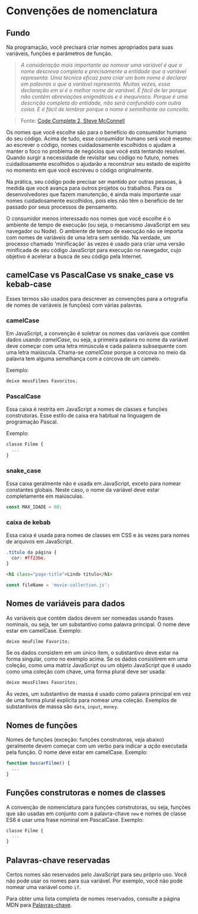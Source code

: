 # Convenções de nomenclatura

## Fundo

Na programação, você precisará criar nomes apropriados para suas variáveis, funções e parâmetros de função.

> _A consideração mais importante ao nomear uma variável é que o nome descreva completa e precisamente a entidade que a variável representa. Uma técnica eficaz para criar um bom nome é declarar em palavras o que a variável representa. Muitas vezes, essa declaração em si é o melhor nome de variável. É fácil de ler porque não contém abreviações enigmáticas e é inequívoco. Porque é uma descrição completa do
entidade, não será confundido com outra coisa. E é fácil de lembrar porque o nome é semelhante ao conceito._

> Fonte: [Code Complete 2, Steve McConnell](https://www.amazon.de/Code-Complete-Practical-Construction-Costruction/dp/0735619670)

Os nomes que você escolhe são para o benefício do consumidor humano do seu código. Acima de tudo, esse consumidor humano será você mesmo: ao escrever o código, nomes cuidadosamente escolhidos o ajudam a manter o foco no problema de negócios que você está tentando resolver. Quando surgir a necessidade de revisitar seu código no futuro, nomes cuidadosamente escolhidos o ajudarão a reconstruir seu estado de espírito no momento em que você escreveu o código originalmente.

Na prática, seu código pode precisar ser mantido por outras pessoas, à medida que você avança para outros projetos ou trabalhos. Para os desenvolvedores que fazem manutenção, é ainda mais importante usar nomes cuidadosamente escolhidos, pois eles não têm o benefício de ter passado por seus processos de pensamento.

O consumidor menos interessado nos nomes que você escolhe é o ambiente de tempo de execução (ou seja, o mecanismo JavaScript em seu navegador ou Node). O ambiente de tempo de execução não se importa com nomes de variáveis de uma letra sem sentido. Na verdade, um processo chamado 'minificação' às vezes é usado para criar uma versão minificada de seu código JavaScript para execução no navegador, cujo objetivo é acelerar a busca de seu código pela Internet.

## camelCase vs PascalCase vs snake_case vs kebab-case

Esses termos são usados para descrever as convenções para a ortografia de nomes de variáveis (e funções) com várias palavras.

### camelCase

Em JavaScript, a convenção é soletrar os nomes das variáveis que contêm dados usando _camelCase_, ou seja, a primeira palavra no nome da variável deve começar com uma letra minúscula e cada palavra subsequente com uma letra maiúscula. Chama-se _camelCase_ porque a corcova no meio da palavra tem alguma semelhança com a corcova de um camelo.

Exemplo:

``` js
deixe meusFilmes Favoritos;
```

### PascalCase

Essa caixa é restrita em JavaScript a nomes de classes e funções construtoras. Esse estilo de caixa era habitual na linguagem de programação Pascal.

Exemplo:

``` js
classe Filme {
  ...
}
```

### snake_case

Essa caixa geralmente não é usada em JavaScript, exceto para nomear constantes globais. Neste caso, o nome da variável deve estar completamente em maiúsculas.

``` js
const MAX_IDADE = 60;
```

### caixa de kebab

Essa caixa é usada para nomes de classes em CSS e às vezes para nomes de arquivos em JavaScript.



``` css
.título da página {
  cor: #ff23be.
}
```

```html
<h1 class="page-title">Lindo título</h1>
```

``` js
const fileName = 'movie-collection.js';
```


## Nomes de variáveis para dados

As variáveis que contêm dados devem ser nomeadas usando frases nominais, ou seja, ter um substantivo como palavra principal. O nome deve estar em camelCase. Exemplo:

``` js
deixe meuFilme Favorito;
```

Se os dados consistem em um único item, o substantivo deve estar na forma singular, como no exemplo acima. Se os dados consistirem em uma coleção, como uma matriz JavaScript ou um objeto JavaScript que é usado como uma coleção com chave, uma forma plural deve ser usada:

``` js
deixe meusFilmes Favoritos;
```

Às vezes, um substantivo de massa é usado como palavra principal em vez de uma forma plural explícita para nomear uma coleção. Exemplos de substantivos de massa são `data`, `input`, `money`.

## Nomes de funções

Nomes de funções (exceção: funções construtoras, veja abaixo) geralmente devem começar com um verbo para indicar a _ação_ executada pela função. O nome deve estar em camelCase. Exemplo:

``` js
function buscarFilme() {
  ...
}
```

## Funções construtoras e nomes de classes

A convenção de nomenclatura para funções construtoras, ou seja, funções que são usadas em conjunto com a palavra-chave `new` e nomes de classe ES6 é usar uma frase nominal em PascalCase. Exemplo:

``` js
classe Filme {
  ...
}
```

## Palavras-chave reservadas

Certos nomes são reservados pelo JavaScript para seu próprio uso. Você não pode usar os nomes para sua variável. Por exemplo, você não pode nomear uma variável como `if`.

Para obter uma lista completa de nomes reservados, consulte a página MDN para [Palavras-chave](https://developer.mozilla.org/en-US/docs/Web/JavaScript/Reference/Lexical_grammar#Keywords).




